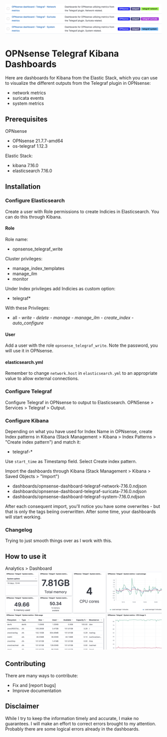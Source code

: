 ![opnsense-telegraf-kibana-dashboards](opnsense-telegraf-kibana-dashboards.png "opnsense-telegraf-kibana-dashboards")
# OPNsense Telegraf Kibana Dashboards

Here are dashboards for Kibana from the Elastic Stack, which you can use to visualize the different outputs from the Telegraf plugin in OPNsense:

- network metrics
- suricata events
- system metrics


## Prerequisites
OPNsense
- OPNsense 21.7.7-amd64
- os-telegraf 1.12.3

Elastic Stack:
- kibana 7.16.0
- elasticsearch 7.16.0

## Installation
### Configure Elasticsearch
Create a user with Role permissions to create Indicies in Elasticsearch. You can do this through Kibana. 

#### Role
Role name:
- opnsense_telegraf_write

Cluster privileges:
- manage_index_templates
- manage_ilm
- monitor

Under Index privileges add Indicies as custom option:
- telegraf*

With these Privileges: 
- all
*- write*
*- delete*
*- manage*
*- manage_ilm*
*- create_index*
*- auto_configure*


#### User
Add a user with the role `opnsense_telegraf_write`. Note the password, you will use it in OPNsense. 

#### elasticsearch.yml
Remember to change `network.host` in `elasticsearch.yml` to an appropriate value to allow external connections. 

### Configure Telegraf
Configure Telegraf in OPNsense to output to Elasticsearch. OPNSense > Services > Telegraf > Output. 

### Configure Kibana
Depending on what you have used for Index Name in OPNsense, create Index patterns in Kibana (Stack Management > Kibana > Index Patterns > "Create index pattern") and match it:
- telegraf-*

Use `start_time` as Timestamp field. Select Create index pattern. 

Import the dashboards through Kibana (Stack Management > Kibana > Saved Objects > "Import")

- dashboards/opnsense-dashboard-telegraf-network-7.16.0.ndjson
- dashboards/opnsense-dashboard-telegraf-suricata-7.16.0.ndjson
- dashboards/opnsense-dashboard-telegraf-system-7.16.0.ndjson

After each consequent import, you'll notice you have some overwrites - but that is only the tags beiing overwritten.
After some time, your dashboards will start working. 

### Changelog
Trying to just smooth things over as I work with this.

## How to use it
Analytics > Dashboard 
![opnsense-telegraf-kibana-system-dashboard](opnsense-telegraf-kibana-system-dashboard.png "opnsense-telegraf-kibana-system-dashboard")


## Contributing
There are many ways to contribute:
- Fix and [report bugs]
- Improve documentation

## Disclaimer
While I try to keep the information timely and accurate, I make no guarantees. I will make an effort to correct errors brought to my attention. Probably there are some logical errors already in the dashboards. 
